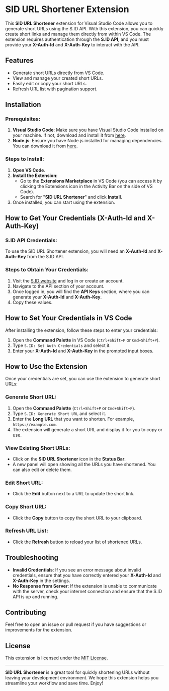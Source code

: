 # SID URL Shortener Extension

This **SID URL Shortener** extension for Visual Studio Code allows you to generate short URLs using the S.ID API. With this extension, you can quickly create short links and manage them directly from within VS Code. The extension requires authentication through the **S.ID API**, and you must provide your **X-Auth-Id** and **X-Auth-Key** to interact with the API.

## Features
- Generate short URLs directly from VS Code.
- View and manage your created short URLs.
- Easily edit or copy your short URLs.
- Refresh URL list with pagination support.

## Installation

### Prerequisites:
1. **Visual Studio Code**: Make sure you have Visual Studio Code installed on your machine. If not, download and install it from [here](https://code.visualstudio.com/).
2. **Node.js**: Ensure you have Node.js installed for managing dependencies. You can download it from [here](https://nodejs.org/).

### Steps to Install:
1. **Open VS Code**.
2. **Install the Extension**:
    - Go to the **Extensions Marketplace** in VS Code (you can access it by clicking the Extensions icon in the Activity Bar on the side of VS Code).
    - Search for "**SID URL Shortener**" and click **Install**.
3. Once installed, you can start using the extension.

## How to Get Your Credentials (X-Auth-Id and X-Auth-Key)

### S.ID API Credentials:
To use the SID URL Shortener extension, you will need an **X-Auth-Id** and **X-Auth-Key** from the S.ID API.

### Steps to Obtain Your Credentials:
1. Visit the [S.ID website](https://s.id) and log in or create an account.
2. Navigate to the API section of your account.
3. Once logged in, you will find the **API Keys** section, where you can generate your **X-Auth-Id** and **X-Auth-Key**.
4. Copy these values.

## How to Set Your Credentials in VS Code

After installing the extension, follow these steps to enter your credentials:

1. Open the **Command Palette** in VS Code (`Ctrl+Shift+P` or `Cmd+Shift+P`).
2. Type `S.ID: Set Auth Credentials` and select it.
3. Enter your **X-Auth-Id** and **X-Auth-Key** in the prompted input boxes.

## How to Use the Extension

Once your credentials are set, you can use the extension to generate short URLs:

### Generate Short URL:
1. Open the **Command Palette** (`Ctrl+Shift+P` or `Cmd+Shift+P`).
2. Type `S.ID: Generate Short URL` and select it.
3. Enter the **Long URL** that you want to shorten. For example, `https://example.com`.
4. The extension will generate a short URL and display it for you to copy or use.

### View Existing Short URLs:
- Click on the **SID URL Shortener** icon in the **Status Bar**.
- A new panel will open showing all the URLs you have shortened. You can also edit or delete them.

### Edit Short URL:
- Click the **Edit** button next to a URL to update the short link.

### Copy Short URL:
- Click the **Copy** button to copy the short URL to your clipboard.

### Refresh URL List:
- Click the **Refresh** button to reload your list of shortened URLs.

## Troubleshooting

- **Invalid Credentials**: If you see an error message about invalid credentials, ensure that you have correctly entered your **X-Auth-Id** and **X-Auth-Key** in the settings.
- **No Response from Server**: If the extension is unable to communicate with the server, check your internet connection and ensure that the S.ID API is up and running.

## Contributing

Feel free to open an issue or pull request if you have suggestions or improvements for the extension.

## License

This extension is licensed under the [MIT License](LICENSE).

---

**SID URL Shortener** is a great tool for quickly shortening URLs without leaving your development environment. We hope this extension helps you streamline your workflow and save time. Enjoy!
